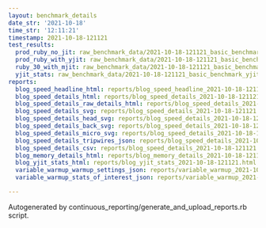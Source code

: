 ```yaml
---
layout: benchmark_details
date_str: '2021-10-18'
time_str: '12:11:21'
timestamp: 2021-10-18-121121
test_results:
  prod_ruby_no_jit: raw_benchmark_data/2021-10-18-121121_basic_benchmark_prod_ruby_no_jit.json
  prod_ruby_with_yjit: raw_benchmark_data/2021-10-18-121121_basic_benchmark_prod_ruby_with_yjit.json
  ruby_30_with_mjit: raw_benchmark_data/2021-10-18-121121_basic_benchmark_ruby_30_with_mjit.json
  yjit_stats: raw_benchmark_data/2021-10-18-121121_basic_benchmark_yjit_stats.json
reports:
  blog_speed_headline_html: reports/blog_speed_headline_2021-10-18-121121.html
  blog_speed_details_html: reports/blog_speed_details_2021-10-18-121121.html
  blog_speed_details_raw_details_html: reports/blog_speed_details_2021-10-18-121121.raw_details.html
  blog_speed_details_svg: reports/blog_speed_details_2021-10-18-121121.svg
  blog_speed_details_head_svg: reports/blog_speed_details_2021-10-18-121121.head.svg
  blog_speed_details_back_svg: reports/blog_speed_details_2021-10-18-121121.back.svg
  blog_speed_details_micro_svg: reports/blog_speed_details_2021-10-18-121121.micro.svg
  blog_speed_details_tripwires_json: reports/blog_speed_details_2021-10-18-121121.tripwires.json
  blog_speed_details_csv: reports/blog_speed_details_2021-10-18-121121.csv
  blog_memory_details_html: reports/blog_memory_details_2021-10-18-121121.html
  blog_yjit_stats_html: reports/blog_yjit_stats_2021-10-18-121121.html
  variable_warmup_warmup_settings_json: reports/variable_warmup_2021-10-18-121121.warmup_settings.json
  variable_warmup_stats_of_interest_json: reports/variable_warmup_2021-10-18-121121.stats_of_interest.json

---
```

Autogenerated by continuous_reporting/generate_and_upload_reports.rb script.
